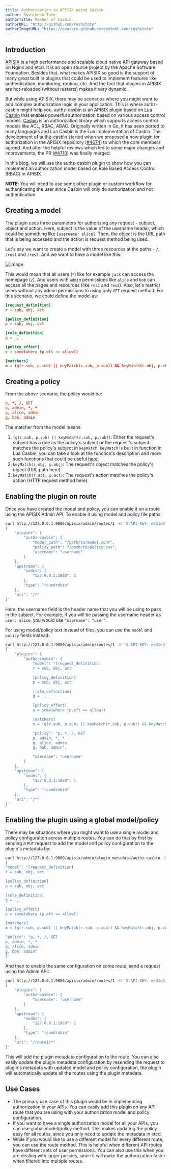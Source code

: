 ```yaml
---
title: Authorization in APISIX using Casbin
author: Rushikesh Tote
authorTitle: Member of Casbin
authorURL: "http://github.com/rushitote"
authorImageURL: "https://avatars.githubusercontent.com/rushitote"
---
```


## Introduction

[APISIX](https://apisix.apache.org/) is a high performance and scalable cloud native API gateway based on Nginx and etcd. It is an open source project by the Apache Software Foundation. Besides that, what makes APISIX so good is the support of many great built in plugins that could be used to implement features like authentication, monitoring, routing, etc. And the fact that plugins in APISIX are hot-reloaded (without restarts) makes it very dynamic.

But while using APISIX, there may be scenarios where you might want to add complex authorization logic in your application. This is where authz-casbin might help you, authz-casbin is an APISIX plugin based on [Lua Casbin](https://github.com/casbin/lua-casbin/) that enables powerful authorization based on various access control models. [Casbin](https://casbin.org/) is an authorization library which supports access control models like ACL, RBAC, ABAC. Originally written in Go, it has been ported to many languages and Lua Casbin is the Lua implementation of Casbin. The development of authz-casbin started when we proposed a new plugin for authorization in the APISIX repository ([#4674](https://github.com/apache/apisix/issues/4674)) to which the core members agreed. And after the helpful reviews which led to some major changes and improvements, the PR ([#4710](https://github.com/apache/apisix/pull/4710)) was finally merged. 

In this blog, we will use the authz-casbin plugin to show how you can implement an authorization model based on Role Based Access Control (RBAC) in APISIX.

**NOTE**: You will need to use some other plugin or custom workflow for authenticating the user since Casbin will only do authorization and not authentication.

## Creating a model

The plugin uses three parameters for authorizing any request - subject, object and action. Here, subject is the value of  the username header, which could be something like `[username: alice]`. Then, the object is the URL path that is being accessed and the action is request method being used.

Let's say we want to create a model with three resources at the paths - `/`, `/res1` and `/res2`. And we want to have a model like this:

![image](https://i.imgur.com/7BlvBNR.png)

This would mean that all users (`*`) like for example `jack` can access the homepage (`/`). And users with `admin` permissions like `alice` and `bob` can access all the pages and resources (like `res1` and `res2`). Also, let's restrict users without any admin permissions to using only `GET` request method. For this scenario, we could define the model as:

```conf
[request_definition]
r = sub, obj, act

[policy_definition]
p = sub, obj, act

[role_definition]
g = _, _

[policy_effect]
e = some(where (p.eft == allow))

[matchers]
m = (g(r.sub, p.sub) || keyMatch(r.sub, p.sub)) && keyMatch(r.obj, p.obj) && keyMatch(r.act, p.act)
```

## Creating a policy

From the above scenario, the policy would be:

```conf
p, *, /, GET
p, admin, *, *
g, alice, admin
g, bob, admin
```

The matcher from the model means:

1. `(g(r.sub, p.sub) || keyMatch(r.sub, p.sub))`: Either the request's subject has a role as the policy's subject or the request's subject matches the policy's subject in `keyMatch`. `keyMatch` is built in function in Lua Casbin, you can take a look at the function's description and more such functions that could be useful [here](https://github.com/casbin/lua-casbin/blob/master/src/util/BuiltInFunctions.lua).
2. `keyMatch(r.obj, p.obj)`: The request's object matches the policy's object (URL path here).
3. `keyMatch(r.act, p.act)`: The request's action matches the policy's action (HTTP request method here).

## Enabling the plugin on route

Once you have created the model and policy, you can enable it on a route using the APISIX Admin API. To enable it using model and policy file paths:

```sh
curl http://127.0.0.1:9080/apisix/admin/routes/1 -H 'X-API-KEY: edd1c9f034335f136f87ad84b625c8f1' -X PUT -d '
{
    "plugins": {
        "authz-casbin": {
            "model_path": "/path/to/model.conf",
            "policy_path": "/path/to/policy.csv",
            "username": "username"
        }
    },
    "upstream": {
        "nodes": {
            "127.0.0.1:1980": 1
        },
        "type": "roundrobin"
    },
    "uri": "/*"
}'
```

Here, the username field is the header name that you will be using to pass in the subject. For example, if you will be passing the username header as `user: alice`, you would use `"username": "user"`.

For using model/policy text instead of files, you can use the `model` and `policy` fields instead:

```sh
curl http://127.0.0.1:9080/apisix/admin/routes/1 -H 'X-API-KEY: edd1c9f034335f136f87ad84b625c8f1' -X PUT -d '
{
    "plugins": {
        "authz-casbin": {
            "model": "[request_definition]
            r = sub, obj, act

            [policy_definition]
            p = sub, obj, act

            [role_definition]
            g = _, _

            [policy_effect]
            e = some(where (p.eft == allow))

            [matchers]
            m = (g(r.sub, p.sub) || keyMatch(r.sub, p.sub)) && keyMatch(r.obj, p.obj) && keyMatch(r.act, p.act)",

            "policy": "p, *, /, GET
            p, admin, *, *
            g, alice, admin
            g, bob, admin",

            "username": "username"
        }
    },
    "upstream": {
        "nodes": {
            "127.0.0.1:1980": 1
        },
        "type": "roundrobin"
    },
    "uri": "/*"
}'
```

## Enabling the plugin using a global model/policy

There may be situations where you might want to use a single model and policy configuration across multiple routes. You can do that by first by sending a `PUT` request to add the model and policy configuration to the plugin's metadata by:

```sh
curl http://127.0.0.1:9080/apisix/admin/plugin_metadata/authz-casbin -H 'X-API-KEY: edd1c9f034335f136f87ad84b625c8f1' -i -X PUT -d '
{
"model": "[request_definition]
r = sub, obj, act

[policy_definition]
p = sub, obj, act

[role_definition]
g = _, _

[policy_effect]
e = some(where (p.eft == allow))

[matchers]
m = (g(r.sub, p.sub) || keyMatch(r.sub, p.sub)) && keyMatch(r.obj, p.obj) && keyMatch(r.act, p.act)",

"policy": "p, *, /, GET
p, admin, *, *
g, alice, admin
g, bob, admin"
}'
```

And then to enable the same configuration on some route, send a request using the Admin API:

```sh
curl http://127.0.0.1:9080/apisix/admin/routes/1 -H 'X-API-KEY: edd1c9f034335f136f87ad84b625c8f1' -X PUT -d '
{
    "plugins": {
        "authz-casbin": {
            "username": "username"
        }
    },
    "upstream": {
        "nodes": {
            "127.0.0.1:1980": 1
        },
        "type": "roundrobin"
    },
    "uri": "/route1/*"
}'
```

This will add the plugin metadata configuration to the route. You can also easily update the plugin metadata configuration by resending the request to plugin's metadata with updated model and policy configuration, the plugin will automatically update all the routes using the plugin metadata. 

## Use Cases

- The primary use case of this plugin would be in implementing authorization in your APIs. You can easily add this plugin on any API route that you are using with your authorization model and policy configuration. 
- If you want to have a single authorization model for all your APIs, you can use global model/policy method. This makes updating the policy easy for all routes, since you only need to update the metadata in etcd.
- While if you would like to use a different model for every different route, you can use the route method. This is helpful when different API routes have different sets of user permissions. You can also use this when you are dealing with larger policies, since it will make the authorization faster when filtered into multiple routes.
